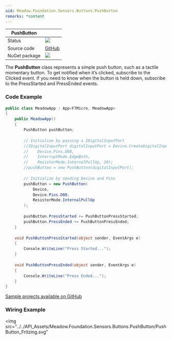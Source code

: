 ```yaml
---
uid: Meadow.Foundation.Sensors.Buttons.PushButton
remarks: *content
---
```


| PushButton | |
|--------|--------|
| Status | <img src="https://img.shields.io/badge/Working-brightgreen" style="width: auto; height: -webkit-fill-available;" /> |
| Source code | [GitHub](https://github.com/WildernessLabs/Meadow.Foundation/tree/main/Source/Meadow.Foundation.Core/Sensors/Buttons) |
| NuGet package | <a href="https://www.nuget.org/packages/Meadow.Foundation/" target="_blank"><img src="https://img.shields.io/nuget/v/Meadow.Foundation.svg?label=Meadow.Foundation" /></a> |

The **PushButton** class represents a simple push button, such as a tactile momentary button. To get notified when it’s clicked, subscribe to the Clicked event. If you need to know when the button is held down, subscribe to the PressStarted and PressEnded events.

### Code Example

```csharp
public class MeadowApp : App<F7Micro, MeadowApp>
{
    public MeadowApp()
    {
        PushButton pushButton;

        // Initialize by passing a IDigitalInputPort
        //IDigitalInputPort digitalInputPort = Device.CreateDigitalInputPort(
        //    Device.Pins.D08, 
        //    InterruptMode.EdgeBoth, 
        //    ResistorMode.InternalPullUp, 20);
        //pushButton = new PushButton(digitalInputPort);

        // Initialize by sending Device and Pins
        pushButton = new PushButton(
            Device,
            Device.Pins.D08,
            ResistorMode.InternalPullUp
        );

        pushButton.PressStarted += PushButtonPressStarted;
        pushButton.PressEnded += PushButtonPressEnded;
    }

    void PushButtonPressStarted(object sender, EventArgs e)
    {
        Console.WriteLine("Press Started...");
    }

    void PushButtonPressEnded(object sender, EventArgs e)
    {
        Console.WriteLine("Press Ended...");
    }
}
```

[Sample projects available on GitHub](https://github.com/WildernessLabs/Meadow.Foundation/tree/master/Source/Meadow.Foundation.Core.Samples) 

### Wiring Example

<img src="../../API_Assets/Meadow.Foundation.Sensors.Buttons.PushButton/PushButton_Fritzing.svg" 
